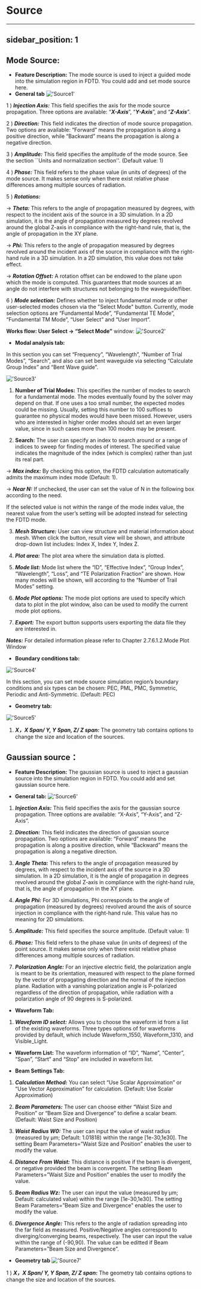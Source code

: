 # Source
---
sidebar_position: 1
---
## Mode Source:
- **Feature Description:**
The mode source is used to inject a guided mode into the simulation region in FDTD. You could add and set mode source here.
- **General tab**
!['Source1'](../../static/Source1.png)

1 ) ***Injection Axis:*** This field specifies the axis for the mode source propagation. Three options are available: “***X-Axis***”, “***Y-Axis***”, and “***Z-Axis***”.

2 )	***Direction:*** This field indicates the direction of mode source propagation. Two options are available: “Forward” means the propagation is along a positive direction, while “Backward” means the propagation is along a negative direction.

3 )	***Amplitude:*** This field specifies the amplitude of the mode source. See the section ``Units and normalization section''. (Default value: 1)

4 ) ***Phase:*** This field refers to the phase value (in units of degrees) of the mode source. It makes sense only when there exist relative phase differences among multiple sources of radiation.

5 ) ***Rotations:***

-> ***Theta:*** This refers to the angle of propagation measured by degrees, with respect to the incident axis of the source in a 3D simulation. In a 2D simulation, it is the angle of propagation measured by degrees revolved around the global Z-axis in compliance with the right-hand rule, that is, the angle of propagation in the XY plane.

-> ***Phi:*** This refers to the angle of propagation measured by degrees revolved around the incident axis of the source in compliance with the right-hand rule in a 3D simulation. In a 2D simulation, this value does not take effect.

-> ***Rotation Offset:*** A rotation offset can be endowed to the plane upon which the mode is computed. This guarantees that mode sources at an angle do not interfere with structures not belonging to the waveguide/fiber.

6 ) ***Mode selection:*** Defines whether to inject fundamental mode or other user-selected modes chosen via the "Select Mode" button. Currently, mode selection options are “Fundamental Mode”, “Fundamental TE Mode”, “Fundamental TM Mode”, “User Select” and “User Import”.

**Works flow: User Select -> “Select Mode”** window:
!['Source2'](../../static/Source2.png )

- **Modal analysis tab:**

In this section you can set “Frequency”, “Wavelength”, “Number of Trial Modes”, “Search”, and also can set bent waveguide via selecting “Calculate Group Index” and “Bent Wave guide”.

!['Source3'](../../static/Source3.png )

1) **Number of Trial Modes:** This specifies the number of modes to search for a fundamental mode. The modes eventually found by the solver may depend on that. If one uses a too small number, the expected modes could be missing. Usually, setting this number to 100 suffices to guarantee no physical modes would have been missed. However, users who are interested in higher order modes should set an even larger value, since in such cases more than 100 modes may be present.

2) **Search:** The user can specify an index to search around or a range of indices to sweep for finding modes of interest. The specified value indicates the magnitude of the index (which is complex) rather than just its real part.

-> ***Max index:*** By checking this option, the FDTD calculation automatically admits the maximum index mode (Default: 1).

-> ***Near N:*** If unchecked, the user can set the value of N in the following box according to the need. 

If the selected value is not within the range of the mode index value, the nearest value from the user’s setting will be adopted instead for selecting the FDTD mode.

3) ***Mesh Structure:*** User can view structure and material information about mesh. When click the button, result view will be shown, and attribute drop-down list includes: Index X, Index Y, Index Z.

4) ***Plot area:*** The plot area where the simulation data is plotted.

5) ***Mode list:*** Mode list where the “ID”, “Effective Index”, “Group Index”, “Wavelength”, “Loss”, and “TE Polarization Fraction” are shown. How many modes will be shown, will according to the “Number of Trail Modes” setting.

6) ***Mode Plot options:*** The mode plot options are used to specify which data to plot in the plot window, also can be used to modify the current mode plot options.

7) ***Export:*** The export button supports users exporting the data file they are interested in.

***Notes:*** For detailed information please refer to Chapter 2.7.6.1.2.Mode Plot Window


- **Boundary conditions tab:** 

!['Source4'](../../static/Source_.png )

In this section, you can set mode source simulation region’s boundary conditions and six types can be chosen: PEC, PML, PMC, Symmetric, Periodic and Anti-Symmetric. (Default: PEC)
- **Geometry tab:** 

!['Source5'](../../static/Source4.png )

1) ***X，X Span/ Y, Y Span, Z/ Z span:*** The geometry tab contains options to change the size and location of the sources.

## Gaussian source：

- **Feature Description:** The gaussian source is used to inject a gaussian source into the simulation region in FDTD. You could add and set gaussian source here.

- **General tab:**
!['Source6'](../../static/Source6.png )

1) ***Injection Axis:*** This field specifies the axis for the gaussian source propagation. Three options are available: “X-Axis”, “Y-Axis”, and “Z-Axis”.

2) ***Direction:*** This field indicates the direction of gaussian source propagation. Two options are available: “Forward” means the propagation is along a positive direction, while “Backward” means the propagation is along a negative direction.

3)	***Angle Theta:*** This refers to the angle of propagation measured by degrees, with respect to the incident axis of the source in a 3D simulation. In a 2D simulation, it is the angle of propagation in degrees revolved around the global Z-axis in compliance with the right-hand rule, that is, the angle of propagation in the XY plane.

4)	***Angle Phi:*** For 3D simulations, Phi corresponds to the angle of propagation (measured by degrees) revolved around the axis of source injection in compliance with the right-hand rule. This value has no meaning for 2D simulations.

5)	***Amplitude:*** This field specifies the source amplitude. (Default value: 1)

6) ***Phase:*** This field refers to the phase value (in units of degrees) of the point source. It makes sense only when there exist relative phase differences among multiple sources of radiation.

7) ***Polarization Angle:*** For an injective electric field, the polarization angle is meant to be its orientation, measured with respect to the plane formed by the vector of propagating direction and the normal of the injection plane. Radiation with a vanishing polarization angle is P-polarized regardless of the direction of propagation, while radiation with a polarization angle of 90 degrees is S-polarized.

- **Waveform Tab:**
1) ***Waveform ID select:*** Allows you to choose the waveform id from a list of the existing waveforms. Three types options of for waveforms provided by default, which include Waveform_1550, Waveform_1310, and Visible_Light.

- **Waveform List:**
The waveform information of “ID”, “Name”, “Center”, “Span”, “Start” and “Stop” are included in waveform list.

- **Beam Settings Tab:**
1) ***Calculation Method:*** You can select “Use Scalar Approximation” or “Use Vector Approximation” for calculation. (Default: Use Scalar Approximation)

2) ***Beam Parameters:*** The user can choose either “Waist Size and Position” or “Beam Size and Divergence” to define a scalar beam. (Default: Waist Size and Position)

3) ***Waist Radius W0:*** The user can input the value of waist radius (measured by μm; Default: 1.01818) within the range [1e-30,1e30]. The setting Beam Parameters=”Waist Size and Position” enables the user to modify the value.

4) ***Distance From Waist:*** This distance is positive if the beam is divergent, or negative provided the beam is convergent. The setting Beam Parameters=”Waist Size and Position” enables the user to modify the value.

5) ***Beam Radius Wz:*** The user can input the value (measured by μm; Default: calculated value) within the range [1e-30,1e30]. The setting Beam Parameters=”Beam Size and Divergence” enables the user to modify the value.

6) ***Divergence Angle:*** This refers to the angle of radiation spreading into the far field as measured. Positive/Negative angles correspond to diverging/converging beams, respectively. The user can input the value within the range of (-90,90). The value can be editted if Beam Parameters=”Beam Size and Divergence”.

- **Geometry tab**
!['Source7'](../../static/Source7.png )

1 ) ***X，X Span/ Y, Y Span, Z/ Z span:*** The geometry tab contains options to change the size and location of the sources.
